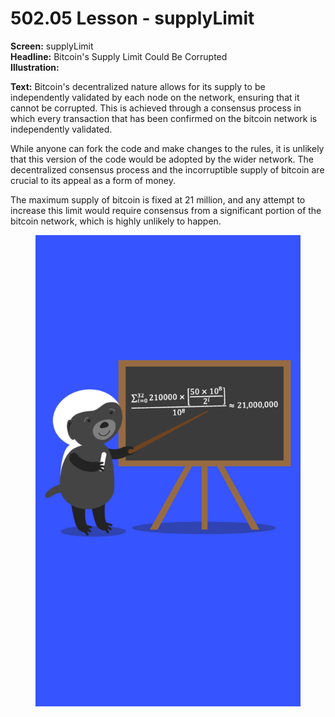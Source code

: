 # 502.05 Lesson - supplyLimit

**Screen:** supplyLimit\
**Headline:** Bitcoin's Supply Limit Could Be Corrupted\
**Illustration:**

**Text:** Bitcoin's decentralized nature allows for its supply to be independently validated by each node on the network, ensuring that it cannot be corrupted. This is achieved through a consensus process in which every transaction that has been confirmed on the bitcoin network is independently validated.

While anyone can fork the code and make changes to the rules, it is unlikely that this version of the code would be adopted by the wider network. The decentralized consensus process and the incorruptible supply of bitcoin are crucial to its appeal as a form of money.

The maximum supply of bitcoin is fixed at 21 million, and any attempt to increase this limit would require consensus from a significant portion of the bitcoin network, which is highly unlikely to happen.

<figure><img src="../.gitbook/assets/502-05.png" alt=""><figcaption></figcaption></figure>
